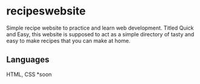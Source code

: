 # recipeswebsite
Simple recipe website to practice and learn web development. Titled Quick and Easy, this website is supposed to act as a simple directory of tasty and easy to make recipes that you can make at home.

## Languages
HTML, CSS *soon
